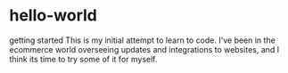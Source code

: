 # hello-world
getting started
This is my initial attempt to learn to code. I've been in the ecommerce world overseeing updates and integrations to websites, and I think its time to try some of it for myself.
